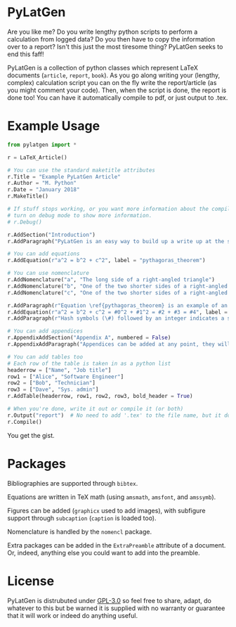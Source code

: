 # PyLatGen

Are you like me? Do you write lengthy python scripts to perform a calculation from logged data? Do you then have to copy the information over to a report? Isn't this just the most tiresome thing? PyLatGen seeks to end this faff!

PyLatGen is a collection of python classes which represent LaTeX documents (`article`, `report`, `book`). As you go along writing your (lengthy, complex) calculation script you can on the fly write the report/article (as you might comment your code). Then, when the script is done, the report is done too! You can have it automatically compile to pdf, or just output to .tex.

# Example Usage
```python
from pylatgen import *

r = LaTeX_Article()

# You can use the standard maketitle attributes
r.Title = "Example PyLatGen Article"
r.Author = "M. Python"
r.Date = "January 2018"
r.MakeTitle()

# If stuff stops working, or you want more information about the compilation,
# turn on debug mode to show more information.
# r.Debug()

r.AddSection("Introduction")
r.AddParagraph("PyLatGen is an easy way to build up a write up at the same time as the calculation. It has similar features to a simple \LaTeX document.")

# You can add equations
r.AddEquation(r"a^2 = b^2 + c^2", label = "pythagoras_theorem")

# You can use nomenclature
r.AddNomenclature("a", "The long side of a right-angled triangle")
r.AddNomenclature("b", "One of the two shorter sides of a right-angled triangle")
r.AddNomenclature("c", "One of the two shorter sides of a right-angled triangle")

r.AddParagraph(r"Equation \ref{pythagoras_theorem} is an example of an equation. Equations can also have data substituted in from a list of values:")
r.AddEquation(r"a^2 = b^2 + c^2 = #0^2 + #1^2 = #2 + #3 = #4", label = "pythagoras_theorem_filled", subslist = [3, 4, 9, 16, 25])
r.AddParagraph(r"Hash symbols (\#) followed by an integer indicates a substitution.")

# You can add appendices
r.AppendixAddSection("Appendix A", numbered = False)
r.AppendixAddParagraph("Appendices can be added at any point, they will always be at the end of the document.")

# You can add tables too
# Each row of the table is taken in as a python list
headerrow = ["Name", "Job title"]
row1 = ["Alice", "Software Engineer"]
row2 = ["Bob", "Technician"]
row3 = ["Dave", "Sys. admin"]
r.AddTable(headerrow, row1, row2, row3, bold_header = True)

# When you're done, write it out or compile it (or both)
r.Output("report")  # No need to add '.tex' to the file name, but it doesn't matter if you do.
r.Compile()
```
You get the gist.

# Packages

Bibliographies are supported through `bibtex`.

Equations are written in TeX math (using `amsmath`, `amsfont`, and `amssymb`).

Figures can be added (`graphicx` used to add images), with subfigure support through `subcaption` (`caption` is loaded too).

Nomenclature is handled by the `nomencl` package.

Extra packages can be added in the `ExtraPreamble` attribute of a document. Or, indeed, anything else you could want to add into the preamble.

# License
PyLatGen is distrubuted under [GPL-3.0](https://www.gnu.org/licenses/gpl-3.0.en.html) so feel free to share, adapt, do whatever to this but be warned it is supplied with no warranty or guarantee that it will work or indeed do anything useful.
